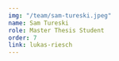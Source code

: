 ```yaml
---
img: "/team/sam-tureski.jpeg"
name: Sam Tureski
role: Master Thesis Student
order: 7
link: lukas-riesch
---
```


